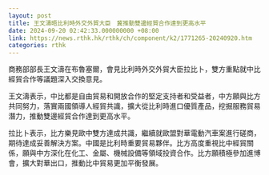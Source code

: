 ```yaml
---
layout: post
title: 王文濤晤比利時外交外貿大臣　冀推動雙邊經貿合作達到更高水平
date: 2024-09-20 02:42:33.000000000 +08:00
link: https://news.rthk.hk/rthk/ch/component/k2/1771265-20240920.htm
categories: rthk
---
```


商務部部長王文濤在布魯塞爾，會見比利時外交外貿大臣拉比卜，雙方重點就中比經貿合作等議題深入交換意見。

王文濤表示，中比都是自由貿易和開放合作的堅定支持者和受益者，中方願與比方共同努力，落實兩國領導人經貿共識，擴大從比利時進口優質產品，挖掘服務貿易潛力，推動雙邊經貿合作達到更高水平。

拉比卜表示，比方樂見歐中雙方達成共識，繼續就歐盟對華電動汽車案進行磋商，期待達成妥善解決方案。中國是比利時重要貿易夥伴。比方高度重視比中經貿關係，願與中方深化在化工、金屬、機械設備等領域投資合作。比方願積極參加進博會，擴大對華出口，推動比中貿易更加平衡發展。
